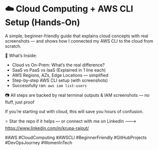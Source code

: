 # ☁️ Cloud Computing + AWS CLI Setup (Hands-On)

A simple, beginner-friendly guide that explains cloud concepts with real screenshots — and shows how I connected my AWS CLI to the cloud from scratch.

📌 What’s Inside:
- Cloud vs On-Prem: What’s the real difference?
- SaaS vs PaaS vs IaaS (Explained in 1 line each)
- AWS Regions, AZs, Edge Locations — simplified
- Step-by-step AWS CLI setup (with screenshots)
- Successfully ran: `aws iam list-users`

📷 All steps are backed by real terminal outputs & IAM screenshots — no fluff, just proof

If you’re starting out with cloud, this will save you hours of confusion.

⭐ Star the repo if it helps — or connect with me on LinkedIn --->  https://www.linkedin.com/in/krupa-rajput/

#AWS #CloudComputing #AWSCLI #BeginnerFriendly #GitHubProjects #DevOpsJourney #WomenInTech
